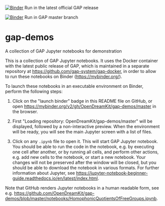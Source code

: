 [![Binder](https://mybinder.org/badge.svg)](https://mybinder.org/v2/gh/OpenDreamKit/gap-demos/master) Run in the latest official GAP release

[![Binder](https://mybinder.org/badge.svg)](https://mybinder.org/v2/gh/OpenDreamKit/gap-demos/gap-master) Run in GAP master branch


# gap-demos

A collection of GAP Jupyter notebooks for demonstration

This is a collection of GAP Jupyter notebooks. It uses the Docker
container with the latest public release of GAP, which is maintained in
a separate repository at <https://github.com/gap-system/gap-docker>, in
order to allow to run these notebooks on Binder (<https://mybinder.org/>).

To launch these notebooks in an executable environment on Binder, perform
the following steps:

1. Click on the "launch binder" badge in this README file on GitHub, or open
<https://mybinder.org/v2/gh/OpenDreamKit/gap-demos/master> in the browser.

2. First "Loading repository: OpenDreamKit/gap-demos/master" will be 
displayed, followed by a non-interactive preview. When the environment
will be ready, you will see the main Jupyter screen with a list of files.

3. Click on any `.ipynb` file to open it. This will start GAP Jupyter notebook.
You should be able to run the code in the notebook, e.g. by executing one cell
after another, or by running all cells, and perform other actions, e.g. add
new cells to the notebook, or start a new notebook. Your changes will not be
preserved after the window will be closed, but you should be able to download
the notebook in various formats. For further information about Jupyter, see 
<https://jupyter-notebook-beginner-guide.readthedocs.io/en/latest/index.html>.

Note that GitHub renders Jupyter notebooks in a human readable form, see e.g.
<https://github.com/OpenDreamKit/gap-demos/blob/master/notebooks/HomophonicQuotientsOfFreeGroups.ipynb>. 

